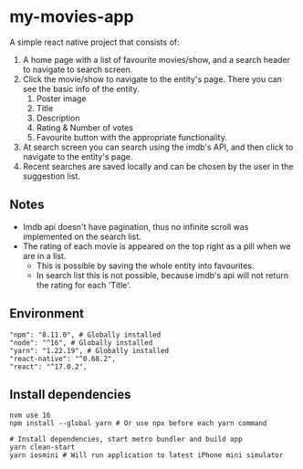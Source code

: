 # my-movies-app

A simple react native project that consists of:
1) A home page with a list of favourite movies/show, and a search header to navigate to search screen.
2) Click the movie/show to navigate to the entity's page. There you can see the basic info of the entity.
   1) Poster image
   2) Title
   3) Description
   4) Rating & Number of votes
   5) Favourite button with the appropriate functionality.
3) At search screen you can search using the imdb's API, and then click to navigate to the entity's page.
4) Recent searches are saved locally and can be chosen by the user in the suggestion list.

## Notes
- Imdb api doesn't have pagination, thus no infinite scroll was implemented on the search list.
- The rating of each movie is appeared on the top right as a pill when we are in a list.
  - This is possible by saving the whole entity into favourites.
  - In search list this is not possible, because imdb's api will not return the rating for each 'Title'.

## Environment
```shell
"npm": "8.11.0", # Globally installed
"node": "^16", # Globally installed
"yarn": "1.22.19", # Globally installed
"react-native": "^0.68.2",
"react": "^17.0.2",
```

## Install dependencies

```shell
nvm use 16
npm install --global yarn # Or use npx before each yarn command

# Install dependencies, start metro bundler and build app
yarn clean-start
yarn iosmini # Will run application to latest iPhone mini simulator
```
